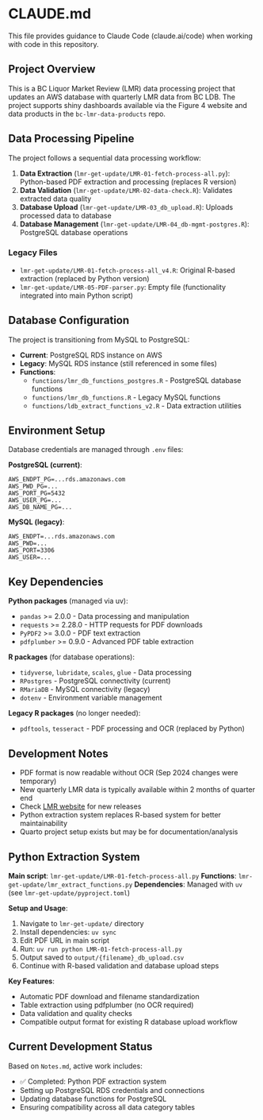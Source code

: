 # CLAUDE.md

This file provides guidance to Claude Code (claude.ai/code) when working with code in this repository.

## Project Overview

This is a BC Liquor Market Review (LMR) data processing project that updates an AWS database with quarterly LMR data from BC LDB. The project supports shiny dashboards available via the Figure 4 website and data products in the `bc-lmr-data-products` repo.

## Data Processing Pipeline

The project follows a sequential data processing workflow:

1. **Data Extraction** (`lmr-get-update/LMR-01-fetch-process-all.py`): Python-based PDF extraction and processing (replaces R version)
2. **Data Validation** (`lmr-get-update/LMR-02-data-check.R`): Validates extracted data quality  
3. **Database Upload** (`lmr-get-update/LMR-03_db_upload.R`): Uploads processed data to database
4. **Database Management** (`lmr-get-update/LMR-04_db-mgmt-postgres.R`): PostgreSQL database operations

### Legacy Files
- `lmr-get-update/LMR-01-fetch-process-all_v4.R`: Original R-based extraction (replaced by Python version)
- `lmr-get-update/LMR-05-PDF-parser.py`: Empty file (functionality integrated into main Python script)

## Database Configuration

The project is transitioning from MySQL to PostgreSQL:

- **Current**: PostgreSQL RDS instance on AWS
- **Legacy**: MySQL RDS instance (still referenced in some files)
- **Functions**: 
  - `functions/lmr_db_functions_postgres.R` - PostgreSQL database functions
  - `functions/lmr_db_functions.R` - Legacy MySQL functions
  - `functions/ldb_extract_functions_v2.R` - Data extraction utilities

## Environment Setup

Database credentials are managed through `.env` files:

**PostgreSQL (current)**:
```
AWS_ENDPT_PG=...rds.amazonaws.com
AWS_PWD_PG=...
AWS_PORT_PG=5432
AWS_USER_PG=...
AWS_DB_NAME_PG=...
```

**MySQL (legacy)**:
```
AWS_ENDPT=...rds.amazonaws.com
AWS_PWD=...
AWS_PORT=3306
AWS_USER=...
```

## Key Dependencies

**Python packages** (managed via uv):
- `pandas` >= 2.0.0 - Data processing and manipulation
- `requests` >= 2.28.0 - HTTP requests for PDF downloads  
- `PyPDF2` >= 3.0.0 - PDF text extraction
- `pdfplumber` >= 0.9.0 - Advanced PDF table extraction

**R packages** (for database operations):
- `tidyverse`, `lubridate`, `scales`, `glue` - Data processing
- `RPostgres` - PostgreSQL connectivity (current)
- `RMariaDB` - MySQL connectivity (legacy)
- `dotenv` - Environment variable management

**Legacy R packages** (no longer needed):
- `pdftools`, `tesseract` - PDF processing and OCR (replaced by Python)

## Development Notes

- PDF format is now readable without OCR (Sep 2024 changes were temporary)
- New quarterly LMR data is typically available within 2 months of quarter end
- Check [LMR website](https://www.fig4.com/products/bc-lmr-dashboard.html) for new releases
- Python extraction system replaces R-based system for better maintainability
- Quarto project setup exists but may be for documentation/analysis

## Python Extraction System

**Main script**: `lmr-get-update/LMR-01-fetch-process-all.py`
**Functions**: `lmr-get-update/lmr_extract_functions.py`
**Dependencies**: Managed with `uv` (see `lmr-get-update/pyproject.toml`)

**Setup and Usage**:
1. Navigate to `lmr-get-update/` directory
2. Install dependencies: `uv sync`
3. Edit PDF URL in main script
4. Run: `uv run python LMR-01-fetch-process-all.py`
5. Output saved to `output/{filename}_db_upload.csv`
6. Continue with R-based validation and database upload steps


**Key Features**:
- Automatic PDF download and filename standardization
- Table extraction using pdfplumber (no OCR required)
- Data validation and quality checks
- Compatible output format for existing R database upload workflow

## Current Development Status

Based on `Notes.md`, active work includes:
- ✅ Completed: Python PDF extraction system
- Setting up PostgreSQL RDS credentials and connections  
- Updating database functions for PostgreSQL
- Ensuring compatibility across all data category tables